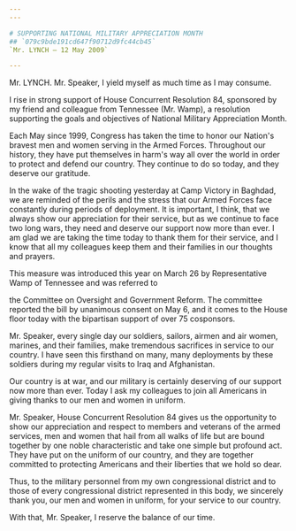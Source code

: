 ```yaml
---
---

# SUPPORTING NATIONAL MILITARY APPRECIATION MONTH
## `079c9bde191cd647f90712d9fc44cb45`
`Mr. LYNCH — 12 May 2009`

---
```



Mr. LYNCH. Mr. Speaker, I yield myself as much time as I may consume.

I rise in strong support of House Concurrent Resolution 84, sponsored 
by my friend and colleague from Tennessee (Mr. Wamp), a resolution 
supporting the goals and objectives of National Military Appreciation 
Month.



Each May since 1999, Congress has taken the time to honor our 
Nation's bravest men and women serving in the Armed Forces. Throughout 
our history, they have put themselves in harm's way all over the world 
in order to protect and defend our country. They continue to do so 
today, and they deserve our gratitude.

In the wake of the tragic shooting yesterday at Camp Victory in 
Baghdad, we are reminded of the perils and the stress that our Armed 
Forces face constantly during periods of deployment. It is important, I 
think, that we always show our appreciation for their service, but as 
we continue to face two long wars, they need and deserve our support 
now more than ever. I am glad we are taking the time today to thank 
them for their service, and I know that all my colleagues keep them and 
their families in our thoughts and prayers.

This measure was introduced this year on March 26 by Representative 
Wamp of Tennessee and was referred to


the Committee on Oversight and Government Reform. The committee 
reported the bill by unanimous consent on May 6, and it comes to the 
House floor today with the bipartisan support of over 75 cosponsors.

Mr. Speaker, every single day our soldiers, sailors, airmen and air 
women, marines, and their families, make tremendous sacrifices in 
service to our country. I have seen this firsthand on many, many 
deployments by these soldiers during my regular visits to Iraq and 
Afghanistan.

Our country is at war, and our military is certainly deserving of our 
support now more than ever. Today I ask my colleagues to join all 
Americans in giving thanks to our men and women in uniform.

Mr. Speaker, House Concurrent Resolution 84 gives us the opportunity 
to show our appreciation and respect to members and veterans of the 
armed services, men and women that hail from all walks of life but are 
bound together by one noble characteristic and take one simple but 
profound act. They have put on the uniform of our country, and they are 
together committed to protecting Americans and their liberties that we 
hold so dear.

Thus, to the military personnel from my own congressional district 
and to those of every congressional district represented in this body, 
we sincerely thank you, our men and women in uniform, for your service 
to our country.

With that, Mr. Speaker, I reserve the balance of our time.